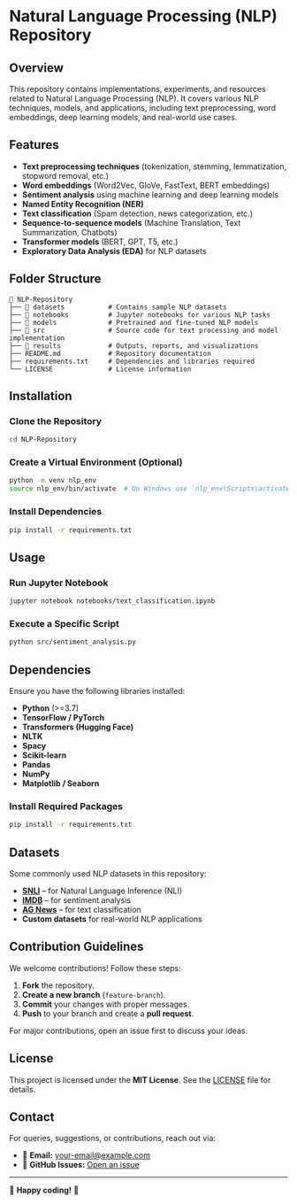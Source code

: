 # Natural Language Processing (NLP) Repository

## Overview
This repository contains implementations, experiments, and resources related to Natural Language Processing (NLP). It covers various NLP techniques, models, and applications, including text preprocessing, word embeddings, deep learning models, and real-world use cases.

## Features
- **Text preprocessing techniques** (tokenization, stemming, lemmatization, stopword removal, etc.)
- **Word embeddings** (Word2Vec, GloVe, FastText, BERT embeddings)
- **Sentiment analysis** using machine learning and deep learning models
- **Named Entity Recognition (NER)**
- **Text classification** (Spam detection, news categorization, etc.)
- **Sequence-to-sequence models** (Machine Translation, Text Summarization, Chatbots)
- **Transformer models** (BERT, GPT, T5, etc.)
- **Exploratory Data Analysis (EDA)** for NLP datasets

## Folder Structure
```
📂 NLP-Repository
├── 📂 datasets           # Contains sample NLP datasets
├── 📂 notebooks          # Jupyter notebooks for various NLP tasks
├── 📂 models             # Pretrained and fine-tuned NLP models
├── 📂 src                # Source code for text processing and model implementation
├── 📂 results            # Outputs, reports, and visualizations
├── README.md            # Repository documentation
├── requirements.txt     # Dependencies and libraries required
└── LICENSE              # License information
```

## Installation
### Clone the Repository
```bash
cd NLP-Repository
```

### Create a Virtual Environment (Optional)
```bash
python -m venv nlp_env
source nlp_env/bin/activate  # On Windows use `nlp_env\Scripts\activate`
```

### Install Dependencies
```bash
pip install -r requirements.txt
```

## Usage
### Run Jupyter Notebook
```bash
jupyter notebook notebooks/text_classification.ipynb
```

### Execute a Specific Script
```bash
python src/sentiment_analysis.py
```

## Dependencies
Ensure you have the following libraries installed:
- **Python** (>=3.7)
- **TensorFlow / PyTorch**
- **Transformers (Hugging Face)**
- **NLTK**
- **Spacy**
- **Scikit-learn**
- **Pandas**
- **NumPy**
- **Matplotlib / Seaborn**

### Install Required Packages
```bash
pip install -r requirements.txt
```

## Datasets
Some commonly used NLP datasets in this repository:
- [**SNLI**](https://nlp.stanford.edu/projects/snli/) – for Natural Language Inference (NLI)
- [**IMDB**](https://ai.stanford.edu/~amaas/data/sentiment/) – for sentiment analysis
- [**AG News**](https://www.kaggle.com/amananandrai/ag-news-classification-dataset) – for text classification
- **Custom datasets** for real-world NLP applications

## Contribution Guidelines
We welcome contributions! Follow these steps:
1. **Fork** the repository.
2. **Create a new branch** (`feature-branch`).
3. **Commit** your changes with proper messages.
4. **Push** to your branch and create a **pull request**.

For major contributions, open an issue first to discuss your ideas.

## License
This project is licensed under the **MIT License**. See the [LICENSE](LICENSE) file for details.

## Contact
For queries, suggestions, or contributions, reach out via:
- 📧 **Email:** your-email@example.com
- 🐛 **GitHub Issues:** [Open an issue](https://github.com/your-username/NLP-Repository/issues)

---
🚀 **Happy coding!** 🚀

